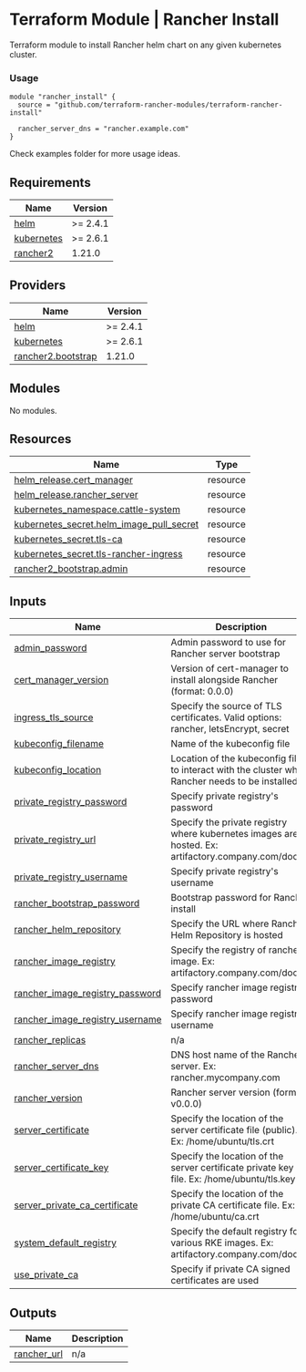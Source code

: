 # Terraform Module | Rancher Install

Terraform module to install Rancher helm chart on any given kubernetes cluster.

### Usage

```hcl
module "rancher_install" {
  source = "github.com/terraform-rancher-modules/terraform-rancher-install"

  rancher_server_dns = "rancher.example.com"
}
```

Check examples folder for more usage ideas.

## Requirements

| Name | Version |
|------|---------|
| <a name="requirement_helm"></a> [helm](#requirement\_helm) | >= 2.4.1 |
| <a name="requirement_kubernetes"></a> [kubernetes](#requirement\_kubernetes) | >= 2.6.1 |
| <a name="requirement_rancher2"></a> [rancher2](#requirement\_rancher2) | 1.21.0 |

## Providers

| Name | Version |
|------|---------|
| <a name="provider_helm"></a> [helm](#provider\_helm) | >= 2.4.1 |
| <a name="provider_kubernetes"></a> [kubernetes](#provider\_kubernetes) | >= 2.6.1 |
| <a name="provider_rancher2.bootstrap"></a> [rancher2.bootstrap](#provider\_rancher2.bootstrap) | 1.21.0 |

## Modules

No modules.

## Resources

| Name | Type |
|------|------|
| [helm_release.cert_manager](https://registry.terraform.io/providers/hashicorp/helm/latest/docs/resources/release) | resource |
| [helm_release.rancher_server](https://registry.terraform.io/providers/hashicorp/helm/latest/docs/resources/release) | resource |
| [kubernetes_namespace.cattle-system](https://registry.terraform.io/providers/hashicorp/kubernetes/latest/docs/resources/namespace) | resource |
| [kubernetes_secret.helm_image_pull_secret](https://registry.terraform.io/providers/hashicorp/kubernetes/latest/docs/resources/secret) | resource |
| [kubernetes_secret.tls-ca](https://registry.terraform.io/providers/hashicorp/kubernetes/latest/docs/resources/secret) | resource |
| [kubernetes_secret.tls-rancher-ingress](https://registry.terraform.io/providers/hashicorp/kubernetes/latest/docs/resources/secret) | resource |
| [rancher2_bootstrap.admin](https://registry.terraform.io/providers/rancher/rancher2/1.21.0/docs/resources/bootstrap) | resource |

## Inputs

| Name | Description | Type | Default | Required |
|------|-------------|------|---------|:--------:|
| <a name="input_admin_password"></a> [admin\_password](#input\_admin\_password) | Admin password to use for Rancher server bootstrap | `string` | n/a | yes |
| <a name="input_cert_manager_version"></a> [cert\_manager\_version](#input\_cert\_manager\_version) | Version of cert-manager to install alongside Rancher (format: 0.0.0) | `string` | `"1.5.3"` | no |
| <a name="input_ingress_tls_source"></a> [ingress\_tls\_source](#input\_ingress\_tls\_source) | Specify the source of TLS certificates. Valid options: rancher, letsEncrypt, secret | `string` | `"rancher"` | no |
| <a name="input_kubeconfig_filename"></a> [kubeconfig\_filename](#input\_kubeconfig\_filename) | Name of the kubeconfig file | `string` | `"kube_config_cluster.yml"` | no |
| <a name="input_kubeconfig_location"></a> [kubeconfig\_location](#input\_kubeconfig\_location) | Location of the kubeconfig file to interact with the cluster where Rancher needs to be installed | `string` | n/a | yes |
| <a name="input_private_registry_password"></a> [private\_registry\_password](#input\_private\_registry\_password) | Specify private registry's password | `string` | `null` | no |
| <a name="input_private_registry_url"></a> [private\_registry\_url](#input\_private\_registry\_url) | Specify the private registry where kubernetes images are hosted. Ex: artifactory.company.com/docker | `string` | `null` | no |
| <a name="input_private_registry_username"></a> [private\_registry\_username](#input\_private\_registry\_username) | Specify private registry's username | `string` | `null` | no |
| <a name="input_rancher_bootstrap_password"></a> [rancher\_bootstrap\_password](#input\_rancher\_bootstrap\_password) | Bootstrap password for Rancher install | `string` | `"admin"` | no |
| <a name="input_rancher_helm_repository"></a> [rancher\_helm\_repository](#input\_rancher\_helm\_repository) | Specify the URL where Rancher Helm Repository is hosted | `string` | `"https://releases.rancher.com/server-charts/latest"` | no |
| <a name="input_rancher_image_registry"></a> [rancher\_image\_registry](#input\_rancher\_image\_registry) | Specify the registry of rancher image. Ex: artifactory.company.com/docker | `string` | `null` | no |
| <a name="input_rancher_image_registry_password"></a> [rancher\_image\_registry\_password](#input\_rancher\_image\_registry\_password) | Specify rancher image registry's password | `string` | `null` | no |
| <a name="input_rancher_image_registry_username"></a> [rancher\_image\_registry\_username](#input\_rancher\_image\_registry\_username) | Specify rancher image registry's username | `string` | `null` | no |
| <a name="input_rancher_replicas"></a> [rancher\_replicas](#input\_rancher\_replicas) | n/a | `string` | `"3"` | no |
| <a name="input_rancher_server_dns"></a> [rancher\_server\_dns](#input\_rancher\_server\_dns) | DNS host name of the Rancher server. Ex: rancher.mycompany.com | `string` | n/a | yes |
| <a name="input_rancher_version"></a> [rancher\_version](#input\_rancher\_version) | Rancher server version (format v0.0.0) | `string` | `"v2.6.0"` | no |
| <a name="input_server_certificate"></a> [server\_certificate](#input\_server\_certificate) | Specify the location of the server certificate file (public). Ex: /home/ubuntu/tls.crt | `string` | `null` | no |
| <a name="input_server_certificate_key"></a> [server\_certificate\_key](#input\_server\_certificate\_key) | Specify the location of the server certificate private key file. Ex: /home/ubuntu/tls.key | `string` | `null` | no |
| <a name="input_server_private_ca_certificate"></a> [server\_private\_ca\_certificate](#input\_server\_private\_ca\_certificate) | Specify the location of the private CA certificate file. Ex: /home/ubuntu/ca.crt | `string` | `null` | no |
| <a name="input_system_default_registry"></a> [system\_default\_registry](#input\_system\_default\_registry) | Specify the default registry for various RKE images. Ex: artifactory.company.com/docker | `string` | `null` | no |
| <a name="input_use_private_ca"></a> [use\_private\_ca](#input\_use\_private\_ca) | Specify if private CA signed certificates are used | `bool` | `false` | no |

## Outputs

| Name | Description |
|------|-------------|
| <a name="output_rancher_url"></a> [rancher\_url](#output\_rancher\_url) | n/a |

